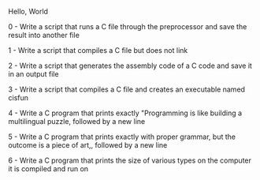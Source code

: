 Hello, World



0 - Write a script that runs a C file through the preprocessor and save the result into another file



1 - Write a script that compiles a C file but does not link



2 - Write a script that generates the assembly code of a C code and save it in an output file



3 - Write a script that compiles a C file and creates an executable named cisfun



4 - Write a C program that prints exactly "Programming is like building a multilingual puzzle, followed by a new line



5 - Write a C program that prints exactly with proper grammar, but the outcome is a piece of art,, followed by a new line



6 - Write a C program that prints the size of various types on the computer it is compiled and run on



